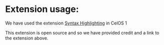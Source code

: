 # Extension usage:

We have used the extension [Syntax Highlighting](https://github.com/zsh-users/zsh-syntax-highlighting) in CelOS 1

This extension is open source and so we have provided credit and a link to the extension above.
